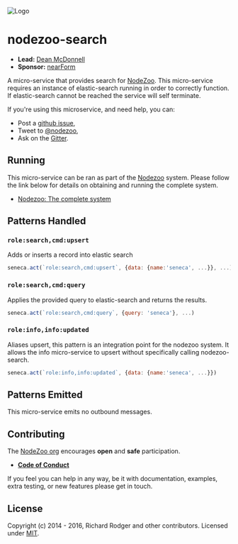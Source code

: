 ![Logo][Logo]

# nodezoo-search

- __Lead:__ [Dean McDonnell][Lead]
- __Sponsor:__ [nearForm][]

A micro-service that provides search for [NodeZoo][]. This micro-service requires an
instance of elastic-search running in order to correctly function. If elastic-search
cannot be reached the service will self terminate.

If you're using this microservice, and need help, you can:

- Post a [github issue][],
- Tweet to [@nodezoo][],
- Ask on the [Gitter][gitter-url].

## Running
This micro-service can be ran as part of the [Nodezoo][] system. Please follow the
link below for details on obtaining and running the complete system.

- [Nodezoo: The complete system][System]

## Patterns Handled

### `role:search,cmd:upsert`
Adds or inserts a record into elastic search

```js
seneca.act(`role:search,cmd:upsert`, {data: {name:'seneca', ...}}, ...)
```

### `role:search,cmd:query`
Applies the provided query to elastic-search and returns the results.

```js
seneca.act(`role:search,cmd:query`, {query: 'seneca'}, ...)
```

### `role:info,info:updated`
Aliases upsert, this pattern is an integration point for the nodezoo system. It
allows the info micro-service to upsert without specifically calling nodezoo-search.

```js
seneca.act(`role:info,info:updated`, {data: {name:'seneca', ...}})
```

## Patterns Emitted
This micro-service emits no outbound messages.


## Contributing
The [NodeZoo org][] encourages __open__ and __safe__ participation.

- __[Code of Conduct]__

If you feel you can help in any way, be it with documentation, examples, extra testing, or new
features please get in touch.

## License
Copyright (c) 2014 - 2016, Richard Rodger and other contributors.
Licensed under [MIT][].


[MIT]: ./LICENSE
[Code of Conduct]: https://github.com/nodezoo/nodezoo-org/blob/master/CoC.md
[nearForm]: http://www.nearform.com/
[NodeZoo org]: http://www.nodezoo.com/
[main repo]: https://github.com/rjrodger/nodezoo
[Lead]: https://github.com/rjrodger
[Logo]: https://raw.githubusercontent.com/nodezoo/nodezoo-org/master/assets/logo-nodezoo.png
[NodeZoo]: https://github.com/nodezoo/nodezoo
[System]: https://github.com/nodezoo/nodezoo-system
[JSonic]: https://github.com/rjrodger/jsonic
[github issue]: https://github.com/nodezoo/nodezoo-search/issues
[@nodezoo]: http://twitter.com/nodezoo
[gitter-url]: https://gitter.im/nodezoo/nodezoo-org
